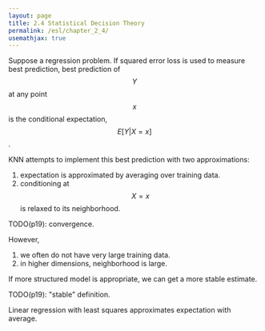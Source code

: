 ```yaml
---
layout: page
title: 2.4 Statistical Decision Theory
permalink: /esl/chapter_2_4/
usemathjax: true
---
```


Suppose a regression problem. If squared error loss is used to measure best prediction, best prediction of $$Y$$ at any point $$x$$ is the conditional expectation, $$E[Y \lvert X = x]$$.

KNN attempts to implement this best prediction with two approximations:
1. expectation is approximated by averaging over training data.
1. conditioning at $$X = x$$ is relaxed to its neighborhood.

TODO(p19): convergence.

However,
1. we often do not have very large training data.
1. in higher dimensions, neighborhood is large.

If more structured model is appropriate, we can get a more stable estimate.

TODO(p19): "stable" definition.

Linear regression with least squares approximates expectation with average.
